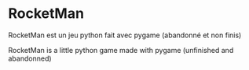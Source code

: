 # RocketMan
RocketMan est un jeu python fait avec pygame (abandonné et non finis)

RocketMan is a little python game made with pygame (unfinished and abandonned)
